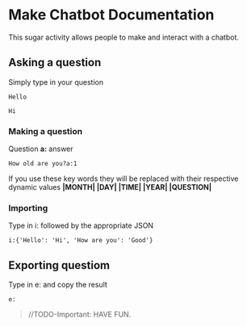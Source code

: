 # Make Chatbot Documentation

This sugar activity allows people to make and interact with a chatbot.

## Asking a question

Simply type in your question
```
Hello
```
```
Hi
```

### Making a question

Question **a:** answer
```
How old are you?a:1
```
If you use these key words they will be replaced with their respective dynamic values
**|MONTH|
|DAY|
|TIME|
|YEAR|
|QUESTION|**

### Importing

Type in i: followed by the appropriate JSON

```
i:{'Hello': 'Hi', 'How are you': 'Good'}
```
## Exporting questiom

Type in e: and copy the result
```
e:
```

>//TODO-Important: HAVE FUN.

